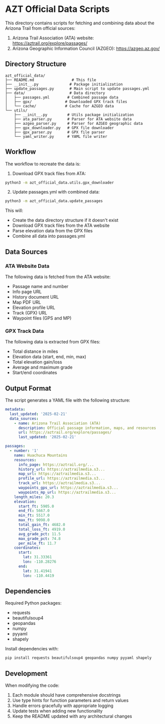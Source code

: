 # AZT Official Data Scripts

This directory contains scripts for fetching and combining data about the Arizona Trail from official sources:

1. Arizona Trail Association (ATA) website: https://aztrail.org/explore/passages/
2. Arizona Geographic Information Council (AZGEO): https://azgeo.az.gov/

## Directory Structure

```
azt_official_data/
├── README.md                 # This file
├── __init__.py              # Package initialization
├── update_passages.py       # Main script to update passages.yml
├── data/                    # Data directory
│   ├── passages.yml        # Combined passage data
│   ├── gpx/               # Downloaded GPX track files
│   └── cache/             # Cache for AZGEO data
└── utils/
    ├── __init__.py         # Utils package initialization
    ├── ata_parser.py       # Parser for ATA website data
    ├── azgeo_parser.py     # Parser for AZGEO geographic data
    ├── gpx_downloader.py   # GPX file downloader
    ├── gpx_parser.py       # GPX file parser
    └── yaml_writer.py      # YAML file writer
```

## Workflow

The workflow to recreate the data is:

1. Download GPX track files from ATA:
```bash
python3 -m azt_official_data.utils.gpx_downloader
```

2. Update passages.yml with combined data:
```bash
python3 -m azt_official_data.update_passages
```

This will:
- Create the data directory structure if it doesn't exist
- Download GPX track files from the ATA website
- Parse elevation data from the GPX files
- Combine all data into passages.yml

## Data Sources

### ATA Website Data
The following data is fetched from the ATA website:
- Passage name and number
- Info page URL
- History document URL
- Map PDF URL
- Elevation profile URL
- Track (GPX) URL
- Waypoint files (GPS and MP)

### GPX Track Data
The following data is extracted from GPX files:
- Total distance in miles
- Elevation data (start, end, min, max)
- Total elevation gain/loss
- Average and maximum grade
- Start/end coordinates

## Output Format

The script generates a YAML file with the following structure:

```yaml
metadata:
  last_updated: '2025-02-21'
  data_sources:
    - name: Arizona Trail Association (ATA)
      description: Official passage information, maps, and resources
      url: https://aztrail.org/explore/passages/
      last_updated: '2025-02-21'

passages:
  - number: '1'
    name: Huachuca Mountains
    resources:
      info_page: https://aztrail.org/...
      history_url: https://aztrailmedia.s3...
      map_url: https://aztrailmedia.s3...
      profile_url: https://aztrailmedia.s3...
      track_url: https://aztrailmedia.s3...
      waypoints_gps_url: https://aztrailmedia.s3...
      waypoints_mp_url: https://aztrailmedia.s3...
    length_miles: 20.3
    elevation:
      start_ft: 5905.0
      end_ft: 5667.0
      min_ft: 5517.0
      max_ft: 9098.0
      total_gain_ft: 4682.0
      total_loss_ft: 4919.0
      avg_grade_pct: 11.5
      max_grade_pct: 74.8
      per_mile_ft: 11.7
    coordinates:
      start:
        lat: 31.33361
        lon: -110.28276
      end:
        lat: 31.41941
        lon: -110.4419
```

## Dependencies

Required Python packages:
- requests
- beautifulsoup4
- geopandas
- numpy
- pyyaml
- shapely

Install dependencies with:
```bash
pip install requests beautifulsoup4 geopandas numpy pyyaml shapely
```

## Development

When modifying the code:
1. Each module should have comprehensive docstrings
2. Use type hints for function parameters and return values
3. Handle errors gracefully with appropriate logging
4. Update tests when adding new functionality
5. Keep the README updated with any architectural changes 